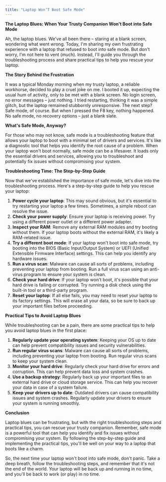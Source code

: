 ```yaml
---
title: "Laptop Won’T Boot Safe Mode"
---
```


**The Laptop Blues: When Your Trusty Companion Won't Boot into Safe Mode**

 Ah, the laptop blues. We've all been there – staring at a blank screen, wondering what went wrong. Today, I'm sharing my own frustrating experience with a laptop that refused to boot into safe mode. But don't worry, I'm not here to vent (much). Instead, I'll guide you through the troubleshooting process and share practical tips to help you rescue your laptop.

**The Story Behind the Frustration**

It was a typical Monday morning when my trusty laptop, a reliable workhorse, decided to play a cruel joke on me. I booted it up, expecting the usual hum of activity, only to be met with a blank screen. No login screen, no error messages – just nothing. I tried restarting, thinking it was a simple glitch, but the laptop remained stubbornly unresponsive. The next step? Safe mode, of course. But when I pressed the F8 key, nothing happened. No safe mode, no recovery options – just a blank slate.

**What's Safe Mode, Anyway?**

For those who may not know, safe mode is a troubleshooting feature that allows your laptop to boot with a minimal set of drivers and services. It's like a diagnostic tool that helps you identify the root cause of a problem. When your laptop won't boot normally, safe mode can be a lifesaver. It loads only the essential drivers and services, allowing you to troubleshoot and potentially fix issues without compromising your system.

**Troubleshooting Time: The Step-by-Step Guide**

Now that we've established the importance of safe mode, let's dive into the troubleshooting process. Here's a step-by-step guide to help you rescue your laptop:

1. **Power cycle your laptop**: This may sound obvious, but it's essential to try restarting your laptop a few times. Sometimes, a simple reboot can resolve the issue.
2. **Check your power supply**: Ensure your laptop is receiving power. Try using a different power outlet or a different power adapter.
3. **Inspect your RAM**: Remove any external RAM modules and try booting without them. If your laptop boots without the external RAM, it's likely a RAM-related issue.
4. **Try a different boot mode**: If your laptop won't boot into safe mode, try booting into the BIOS (Basic Input/Output System) or UEFI (Unified Extensible Firmware Interface) settings. This can help you identify any hardware issues.
5. **Run a virus scan**: Malware can cause all sorts of problems, including preventing your laptop from booting. Run a full virus scan using an anti-virus program to ensure your system is clean.
6. **Check your hard drive**: If your laptop won't boot, it's possible that your hard drive is failing or corrupted. Try running a disk check using the built-in tool or a third-party program.
7. **Reset your laptop**: If all else fails, you may need to reset your laptop to its factory settings. This will erase all your data, so be sure to back up your important files before proceeding.

**Practical Tips to Avoid Laptop Blues**

While troubleshooting can be a pain, there are some practical tips to help you avoid laptop blues in the first place:

1. **Regularly update your operating system**: Keeping your OS up to date can help prevent compatibility issues and security vulnerabilities.
2. **Run regular virus scans**: Malware can cause all sorts of problems, including preventing your laptop from booting. Run regular virus scans to keep your system clean.
3. **Monitor your hard drive**: Regularly check your hard drive for errors and corruption. This can help prevent data loss and system crashes.
4. **Use a backup strategy**: Regularly back up your important files to an external hard drive or cloud storage service. This can help you recover your data in case of a system failure.
5. **Keep your drivers up to date**: Outdated drivers can cause compatibility issues and system crashes. Regularly update your drivers to ensure your system is running smoothly.

**Conclusion**

Laptop blues can be frustrating, but with the right troubleshooting steps and practical tips, you can rescue your trusty companion. Remember, safe mode is a powerful tool that can help you identify and fix issues without compromising your system. By following the step-by-step guide and implementing the practical tips, you'll be well on your way to a laptop that boots like a charm.

So, the next time your laptop won't boot into safe mode, don't panic. Take a deep breath, follow the troubleshooting steps, and remember that it's not the end of the world. Your laptop will be back up and running in no time, and you'll be back to work (or play) in no time.